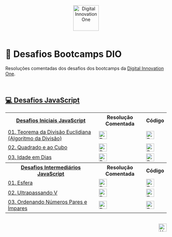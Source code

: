 <div id="top" align="center">
  <a href="https://www.dio.me/">
    <img alt="Digital Innovation One" height="80" src="https://hermes.digitalinnovation.one/assets/diome/logo.svg">
  </a>
</div>
<br>

# 🚀 Desafios Bootcamps DIO
Resoluções comentadas dos desafios dos bootcamps da [Digital Innovation One](https://www.dio.me/).

<br>

<h2>
  <a href="https://github.com/elidianaandrade/dio-desafios-bootcamps/tree/main/desafios-javascript/desafios-iniciais-javascript">
   💻 Desafios JavaScript
  </a>
</h2>
<table>
    <!-- DESAFIOS INICIAIS JAVASCRIPT -->
    <!-- LINHA 0 -->
    <tr>
        <th>
           <a href="https://github.com/elidianaandrade/dio-desafios-bootcamps/tree/main/desafios-javascript/desafios-iniciais-javascript">
             Desafios Iniciais JavaScript
           </a>
        </th>
        <th>Resolução Comentada</th>
        <th>Código</th>
    </tr>
    <!-- LINHA 1 -->
    <tr>
        <td>
           <a href="https://github.com/elidianaandrade/dio-desafios-bootcamps/tree/main/desafios-javascript/desafios-iniciais-javascript/desafio-01-teorema-da-divisao-euclidiana">
            01. Teorema da Divisão Euclidiana (Algoritmo da Divisão)
           </a>
        </td>
        <td>
           <a href="https://github.com/elidianaandrade/dio-desafios-bootcamps/blob/main/desafios-javascript/desafios-iniciais-javascript/desafio-01-teorema-da-divisao-euclidiana/resolucao-comentada.md">
             <img alt="Resolução Comentada" height="25" src="https://img.shields.io/badge/✅%20Ver%20Resolução%20Comentada-5058A1?style=for-the-badge&logo=none">
           </a>
        </td>
        <td>
          <a href="https://github.com/elidianaandrade/dio-desafios-bootcamps/blob/main/desafios-javascript/desafios-iniciais-javascript/desafio-01-teorema-da-divisao-euclidiana/resolucao-codigo.js">
            <img alt="Resolução Código" height="25" src="https://img.shields.io/badge/Ver%20Código-30A3DC?style=for-the-badge&logo=none">
          </a>
        </td>    
     </tr>
    <!-- LINHA 2 -->
     <tr>
       <td>
           <a href="https://github.com/elidianaandrade/dio-desafios-bootcamps/tree/main/desafios-javascript/desafios-iniciais-javascript/desafio-02-quadrado-e-ao-cubo">
            02. Quadrado e ao Cubo
           </a>
        <td>
           <a href="https://github.com/elidianaandrade/dio-desafios-bootcamps/blob/main/desafios-javascript/desafios-iniciais-javascript/desafio-02-quadrado-e-ao-cubo/resolucao-comentada.md">
             <img alt="Resolução Comentada" height="25" src="https://img.shields.io/badge/✅%20Ver%20Resolução%20Comentada-5058A1?style=for-the-badge&logo=none">
           </a>
        </td>
        <td>
          <a href="https://github.com/elidianaandrade/dio-desafios-bootcamps/blob/main/desafios-javascript/desafios-iniciais-javascript/desafio-02-quadrado-e-ao-cubo/resolucao-codigo.js">
            <img alt="Resolução Código" height="25" src="https://img.shields.io/badge/Ver%20Código-30A3DC?style=for-the-badge&logo=none">
          </a>
        </td>
     </tr>
     <!-- LINHA 3 -->
     <tr>
        <td>
           <a href="https://github.com/elidianaandrade/dio-desafios-bootcamps/tree/main/desafios-javascript/desafios-iniciais-javascript/desafio-03-idade-em-dias">
            03. Idade em Dias
           </a>
        </td>
        <td>
           <a href="https://github.com/elidianaandrade/dio-desafios-bootcamps/blob/main/desafios-javascript/desafios-iniciais-javascript/desafio-03-idade-em-dias/resolucao-comentada.md">
             <img alt="Resolução Comentada" height="25" src="https://img.shields.io/badge/✅%20Ver%20Resolução%20Comentada-5058A1?style=for-the-badge&logo=none">
           </a>
        </td>
        <td>
          <a href="https://github.com/elidianaandrade/dio-desafios-bootcamps/blob/main/desafios-javascript/desafios-iniciais-javascript/desafio-03-idade-em-dias/resolucao-comentada.md">
            <img alt="Resolução Código" height="25" src="https://img.shields.io/badge/Ver%20Código-30A3DC?style=for-the-badge&logo=none">
          </a>
        </td>
     </tr>
     <!-- DESAFIOS INTERMEDIÁRIOS JAVASCRIPT -->
     <!-- LINHA 0 -->
     <tr>
        <th>
           <a href="https://github.com/elidianaandrade/dio-desafios-bootcamps/tree/main/desafios-javascript/desafios-intermediarios-javascript">
             Desafios Intermediários JavaScript
           </a>
        </th>
        <th>Resolução Comentada</th>
        <th>Código</th>
    </tr>
    <!-- LINHA 1 -->
    <tr>
        <td>
           <a href="https://github.com/elidianaandrade/dio-desafios-bootcamps/tree/main/desafios-javascript/desafios-intermediarios-javascript/desafio-01-esfera">
            01. Esfera
           </a>
        </td>
        <td>
           <a href="https://github.com/elidianaandrade/dio-desafios-bootcamps/blob/main/desafios-javascript/desafios-intermediarios-javascript/desafio-01-esfera/resolucao-comentada.md">
             <img alt="Resolução Comentada" height="25" src="https://img.shields.io/badge/✅%20Ver%20Resolução%20Comentada-5058A1?style=for-the-badge&logo=none">
           </a>
        </td>
        <td>
          <a href="https://github.com/elidianaandrade/dio-desafios-bootcamps/blob/main/desafios-javascript/desafios-intermediarios-javascript/desafio-01-esfera/resolucao-codigo.js">
            <img alt="Resolução Código" height="25" src="https://img.shields.io/badge/Ver%20Código-30A3DC?style=for-the-badge&logo=none">
          </a>
        </td>    
     </tr>
     <!-- LINHA 2 -->
     <tr>
        <td>
           <a href="https://github.com/elidianaandrade/dio-desafios-bootcamps/tree/main/desafios-javascript/desafios-intermediarios-javascript/desafio-02-ultrapassando-v">
             02. Ultrapassando V
           </a>
        </td>
        <td>
           <a href="https://github.com/elidianaandrade/dio-desafios-bootcamps/blob/main/desafios-javascript/desafios-intermediarios-javascript/desafio-02-ultrapassando-v/resolucao-comentada.md">
             <img alt="Resolução Comentada" height="25" src="https://img.shields.io/badge/✅%20Ver%20Resolução%20Comentada-5058A1?style=for-the-badge&logo=none">
           </a>
        </td>
        <td>
          <a href="https://github.com/elidianaandrade/dio-desafios-bootcamps/blob/main/desafios-javascript/desafios-intermediarios-javascript/desafio-02-ultrapassando-v/resolucao-codigo.js">
            <img alt="Resolução Código" height="25" src="https://img.shields.io/badge/Ver%20Código-30A3DC?style=for-the-badge&logo=none">
          </a>
        </td>    
     </tr>
     <!-- LINHA 3 -->
     <tr>
        <td>
           <a href="https://github.com/elidianaandrade/dio-desafios-bootcamps/tree/main/desafios-javascript/desafios-intermediarios-javascript/desafio-03-ordenando-numeros-pares-e-impares">
             03. Ordenando Números Pares e Ímpares
           </a>
        </td>
        <td>
           <a href="https://github.com/elidianaandrade/dio-desafios-bootcamps/blob/main/desafios-javascript/desafios-intermediarios-javascript/desafio-03-ordenando-numeros-pares-e-impares/resolucao-comentada.md">
             <img alt="Resolução Comentada" height="25" src="https://img.shields.io/badge/✅%20Ver%20Resolução%20Comentada-5058A1?style=for-the-badge&logo=none">
           </a>
        </td>
        <td>
          <a href="https://github.com/elidianaandrade/dio-desafios-bootcamps/blob/main/desafios-javascript/desafios-intermediarios-javascript/desafio-03-ordenando-numeros-pares-e-impares/resolucao-codigo.js">
            <img alt="Resolução Código" height="25" src="https://img.shields.io/badge/Ver%20Código-30A3DC?style=for-the-badge&logo=none">
          </a>
        </td>    
     </tr>
</table>

<br>

<div align="right">
  <a href="#top">
    <img alt="Up" height="25" src="https://raw.githubusercontent.com/FortAwesome/Font-Awesome/6.x/svgs/solid/angle-up.svg">
  </a>
</div>
